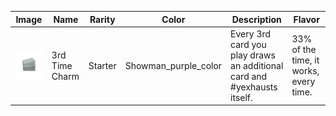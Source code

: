 | Image | Name | Rarity | Color | Description | Flavor |
| ----- | ---- | ------ | ----- | ----------- | ------ |
| ![](relics/theShowman-ThirdTimeCharm.png) | 3rd Time Charm | Starter | Showman_purple_color | Every 3rd card you play draws an additional card and #yexhausts itself. | 33% of the time, it works, every time. |
